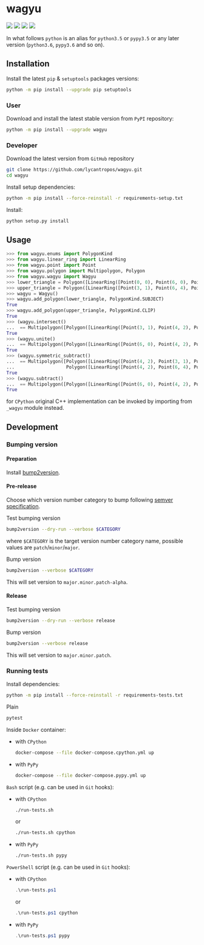 wagyu
=====

[![](https://dev.azure.com/lycantropos/wagyu/_apis/build/status/lycantropos.wagyu?branchName=master)](https://dev.azure.com/lycantropos/wagyu/_build/latest?definitionId=28&branchName=master "Azure Pipelines")
[![](https://codecov.io/gh/lycantropos/wagyu/branch/master/graph/badge.svg)](https://codecov.io/gh/lycantropos/wagyu "Codecov")
[![](https://img.shields.io/github/license/lycantropos/wagyu.svg)](https://github.com/lycantropos/wagyu/blob/master/LICENSE "License")
[![](https://badge.fury.io/py/wagyu.svg)](https://badge.fury.io/py/wagyu "PyPI")

In what follows `python` is an alias
for `python3.5` or `pypy3.5` or any later version
(`python3.6`, `pypy3.6` and so on).

Installation
------------

Install the latest `pip` & `setuptools` packages versions:
```bash
python -m pip install --upgrade pip setuptools
```

### User

Download and install the latest stable version from `PyPI` repository:
```bash
python -m pip install --upgrade wagyu
```

### Developer

Download the latest version from `GitHub` repository
```bash
git clone https://github.com/lycantropos/wagyu.git
cd wagyu
```

Install setup dependencies:
```bash
python -m pip install --force-reinstall -r requirements-setup.txt
```

Install:
```bash
python setup.py install
```

Usage
-----
```python
>>> from wagyu.enums import PolygonKind
>>> from wagyu.linear_ring import LinearRing
>>> from wagyu.point import Point
>>> from wagyu.polygon import Multipolygon, Polygon
>>> from wagyu.wagyu import Wagyu
>>> lower_triangle = Polygon([LinearRing([Point(0, 0), Point(6, 0), Point(3, 3), Point(0, 0)])])
>>> upper_triangle = Polygon([LinearRing([Point(3, 1), Point(6, 4), Point(0, 4), Point(3, 1)])])
>>> wagyu = Wagyu()
>>> wagyu.add_polygon(lower_triangle, PolygonKind.SUBJECT)
True
>>> wagyu.add_polygon(upper_triangle, PolygonKind.CLIP)
True
>>> (wagyu.intersect()
...  == Multipolygon([Polygon([LinearRing([Point(3, 1), Point(4, 2), Point(3, 3), Point(2, 2), Point(3, 1)])])]))
True
>>> (wagyu.unite()
...  == Multipolygon([Polygon([LinearRing([Point(6, 0), Point(4, 2), Point(6, 4), Point(0, 4), Point(2, 2), Point(0, 0), Point(6, 0)])])]))
True
>>> (wagyu.symmetric_subtract()
...  == Multipolygon([Polygon([LinearRing([Point(4, 2), Point(3, 1), Point(2, 2), Point(0, 0), Point(6, 0), Point(4, 2)])]),
...                   Polygon([LinearRing([Point(4, 2), Point(6, 4), Point(0, 4), Point(2, 2), Point(3, 3), Point(4, 2)])])]))
True
>>> (wagyu.subtract()
...  == Multipolygon([Polygon([LinearRing([Point(6, 0), Point(4, 2), Point(3, 1), Point(2, 2), Point(0, 0), Point(6, 0)])])]))
True

```
for `CPython` original C++ implementation can be invoked by importing from `_wagyu` module instead.

Development
-----------

### Bumping version

#### Preparation

Install
[bump2version](https://github.com/c4urself/bump2version#installation).

#### Pre-release

Choose which version number category to bump following [semver
specification](http://semver.org/).

Test bumping version
```bash
bump2version --dry-run --verbose $CATEGORY
```

where `$CATEGORY` is the target version number category name, possible
values are `patch`/`minor`/`major`.

Bump version
```bash
bump2version --verbose $CATEGORY
```

This will set version to `major.minor.patch-alpha`. 

#### Release

Test bumping version
```bash
bump2version --dry-run --verbose release
```

Bump version
```bash
bump2version --verbose release
```

This will set version to `major.minor.patch`.

### Running tests

Install dependencies:
```bash
python -m pip install --force-reinstall -r requirements-tests.txt
```

Plain
```bash
pytest
```

Inside `Docker` container:
- with `CPython`
  ```bash
  docker-compose --file docker-compose.cpython.yml up
  ```
- with `PyPy`
  ```bash
  docker-compose --file docker-compose.pypy.yml up
  ```

`Bash` script (e.g. can be used in `Git` hooks):
- with `CPython`
  ```bash
  ./run-tests.sh
  ```
  or
  ```bash
  ./run-tests.sh cpython
  ```

- with `PyPy`
  ```bash
  ./run-tests.sh pypy
  ```

`PowerShell` script (e.g. can be used in `Git` hooks):
- with `CPython`
  ```powershell
  .\run-tests.ps1
  ```
  or
  ```powershell
  .\run-tests.ps1 cpython
  ```
- with `PyPy`
  ```powershell
  .\run-tests.ps1 pypy
  ```
